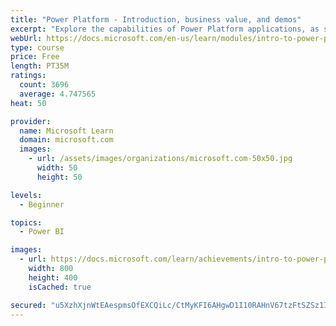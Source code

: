 ```yaml
---
title: "Power Platform - Introduction, business value, and demos"
excerpt: "Explore the capabilities of Power Platform applications, as seen in demonstrations and customer case studies."
webUrl: https://docs.microsoft.com/en-us/learn/modules/intro-to-power-platform-mba/
type: course
price: Free
length: PT35M
ratings:
  count: 3696
  average: 4.747565
heat: 50

provider:
  name: Microsoft Learn
  domain: microsoft.com
  images:
    - url: /assets/images/organizations/microsoft.com-50x50.jpg
      width: 50
      height: 50

levels:
  - Beginner

topics:
  - Power BI

images:
  - url: https://docs.microsoft.com/learn/achievements/intro-to-power-platform-social.png
    width: 800
    height: 400
    isCached: true

secured: "u5XzhXjnWtEAespmsOfEXCQiLc/CtMyKFI6AHgwD1I10RAHnV67tzFtSZSz1IGK1SDU8+1/YvLnAWLm8wp4efyb12ABCQLw85HPJYXtEZXxxxET7Pz+W3vklvI5e0+mW2/n8dkSmGkwonEV8Dg0OX4XxietvGyz6y5QbWP1mAK6aPWDeXOTYvMmC0/fB9LFeFITNTcoWcI/H6/wsZy9ay/2g5d04dNPbz+waEBbghdxrQXNR8vlwa1HEpVZAugleRNyJzGf3wnnlJPs4PaPEtkovB2FD/P61Ix+x52YyEgHmVZQu2kvl1tzta2+XjMqKXA4oevuqbpnffTRWEUGk6joqmBk0DFuefl4Sol8S/HHiR8esH9YL2N0oUzcOV+UNwrmIBLN/g/hRU8NLQuieeQl4/77uDgx0x2JDkbTvmZ0=;TFt5QJYzxgRkqjv30/zANw=="
---
```



